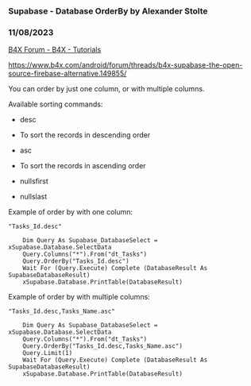 ###  Supabase - Database OrderBy by Alexander Stolte
### 11/08/2023
[B4X Forum - B4X - Tutorials](https://www.b4x.com/android/forum/threads/157292/)

<https://www.b4x.com/android/forum/threads/b4x-supabase-the-open-source-firebase-alternative.149855/>  
  
You can order by just one column, or with multiple columns.  
  
Available sorting commands:  

- desc

- To sort the records in descending order

- asc

- To sort the records in ascending order

- nullsfirst
- nullslast

Example of order by with one column:  

```B4X
"Tasks_Id.desc"
```

  

```B4X
    Dim Query As Supabase_DatabaseSelect = xSupabase.Database.SelectData  
    Query.Columns("*").From("dt_Tasks")  
    Query.OrderBy("Tasks_Id.desc")  
    Wait For (Query.Execute) Complete (DatabaseResult As SupabaseDatabaseResult)  
    xSupabase.Database.PrintTable(DatabaseResult)
```

  
Example of order by with multiple columns:  

```B4X
"Tasks_Id.desc,Tasks_Name.asc"
```

  

```B4X
    Dim Query As Supabase_DatabaseSelect = xSupabase.Database.SelectData  
    Query.Columns("*").From("dt_Tasks")  
    Query.OrderBy("Tasks_Id.desc,Tasks_Name.asc")  
    Query.Limit(1)  
    Wait For (Query.Execute) Complete (DatabaseResult As SupabaseDatabaseResult)  
    xSupabase.Database.PrintTable(DatabaseResult)
```